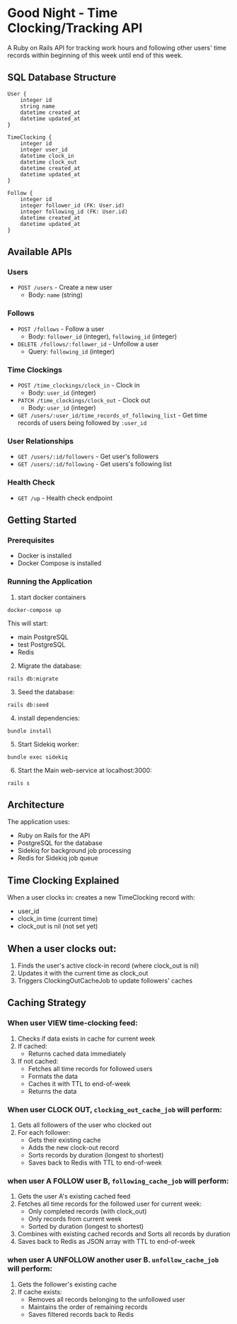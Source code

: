 # Good Night - Time Clocking/Tracking API

A Ruby on Rails API for tracking work hours and following other users' time records within beginning of this week until end of this week.

## SQL Database Structure
    User {
        integer id
        string name
        datetime created_at
        datetime updated_at
    }

    TimeClocking {
        integer id
        integer user_id
        datetime clock_in
        datetime clock_out
        datetime created_at
        datetime updated_at
    }

    Follow {
        integer id
        integer follower_id (FK: User.id)
        integer following_id (FK: User.id)
        datetime created_at
        datetime updated_at
    }

## Available APIs

### Users

- `POST /users` - Create a new user
  - Body: `name` (string)

### Follows

- `POST /follows` - Follow a user
  - Body: `follower_id` (integer), `following_id` (integer)
- `DELETE /follows/:follower_id` - Unfollow a user
  - Query: `following_id` (integer)

### Time Clockings

- `POST /time_clockings/clock_in` - Clock in
  - Body: `user_id` (integer)
- `PATCH /time_clockings/clock_out` - Clock out
  - Body: `user_id` (integer)
- `GET /users/:user_id/time_records_of_following_list` - Get time records of users being followed by `:user_id`

### User Relationships

- `GET /users/:id/followers` - Get user's followers
- `GET /users/:id/following` - Get users's following list

### Health Check

- `GET /up` - Health check endpoint

## Getting Started

### Prerequisites

- Docker is installed
- Docker Compose is installed

### Running the Application

1. start docker containers
```
docker-compose up
```

This will start:
- main PostgreSQL
- test PostgreSQL
- Redis

2. Migrate the database:
```
rails db:migrate
```

3. Seed the database:
```
rails db:seed
```

4. install dependencies:
```
bundle install
```

5. Start Sidekiq worker:
```
bundle exec sidekiq
```

6. Start the Main web-service at localhost:3000:
```
rails s
```

## Architecture
The application uses:
- Ruby on Rails for the API
- PostgreSQL for the database
- Sidekiq for background job processing
- Redis for Sidekiq job queue

## Time Clocking Explained
When a user clocks in: creates a new TimeClocking record with:
   - user_id
   - clock_in time (current time)
   - clock_out is nil (not set yet)

## When a user clocks out:
1. Finds the user's active clock-in record (where clock_out is nil)
2. Updates it with the current time as clock_out
3. Triggers ClockingOutCacheJob to update followers' caches

## Caching Strategy

### When user VIEW time-clocking feed:
1. Checks if data exists in cache for current week
2. If cached:
   - Returns cached data immediately
3. If not cached:
   - Fetches all time records for followed users
   - Formats the data
   - Caches it with TTL to end-of-week
   - Returns the data

### When user CLOCK OUT, `clocking_out_cache_job` will perform:
1. Gets all followers of the user who clocked out
2. For each follower:
   - Gets their existing cache
   - Adds the new clock-out record
   - Sorts records by duration (longest to shortest)
   - Saves back to Redis with TTL to end-of-week

### when user A FOLLOW user B, `following_cache_job` will perform:
1. Gets the user A's existing cached feed
2. Fetches all time records for the followed user for current week:
    - Only completed records (with clock_out)
    - Only records from current week
    - Sorted by duration (longest to shortest)
3. Combines with existing cached records and Sorts all records by duration
4. Saves back to Redis as JSON array with TTL to end-of-week

### when user A UNFOLLOW another user B. `unfollow_cache_job` will perform:
1. Gets the follower's existing cache
2. If cache exists:
    - Removes all records belonging to the unfollowed user
    - Maintains the order of remaining records
    - Saves filtered records back to Redis
